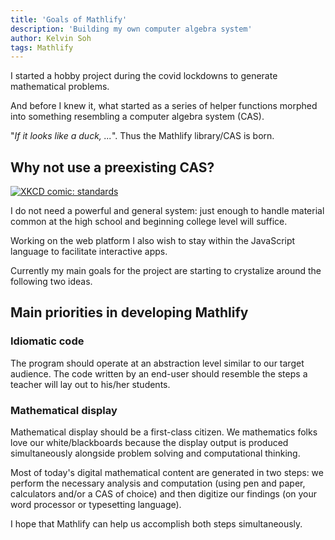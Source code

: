 ```yaml
---
title: 'Goals of Mathlify'
description: 'Building my own computer algebra system'
author: Kelvin Soh
tags: Mathlify
---
```


I started a hobby project during the covid lockdowns to
generate mathematical problems.

And before I knew it, what
started as a series of helper functions morphed into something
resembling a computer algebra system (CAS).

"_If it looks like a duck, ..._". Thus the Mathlify library/CAS is born.

## Why not use a preexisting CAS?

[![XKCD comic: standards](https://imgs.xkcd.com/comics/standards.png)](https://xkcd.com/927/)

I do not need a powerful and general system: just enough to handle
material common at the high school and beginning college level will suffice.

Working on the web platform I also wish to stay within the JavaScript language to
facilitate interactive apps.

Currently my main goals for the project are
starting to crystalize around the following two ideas.

## Main priorities in developing Mathlify

### Idiomatic code

The program should operate at an abstraction
level similar to our target audience.
The code written by an end-user should
resemble the steps a teacher will lay out to his/her students.

### Mathematical display

Mathematical display should be a first-class citizen. We mathematics folks love
our white/blackboards because the display output is produced simultaneously alongside
problem solving and computational thinking.

Most of today's digital mathematical content are generated in two steps: we perform the necessary
analysis and computation (using pen and paper, calculators and/or a CAS of choice) and then
digitize our findings (on your word processor or typesetting language).

I hope that Mathlify can help us accomplish both steps simultaneously.

